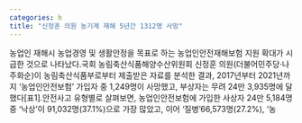 ```yaml
---
categories: h
title: "신정훈 의원 농기계 재해 5년간 1312명 사망"
---
```

농업인 재해시 농업경영 및 생활안정을 목표로 하는 농업인안전재해보험 지원 확대가 시급한 것으로 나타났다.국회 농림축산식품해양수산위원회 신정훈 의원(더불어민주당·나주화순)이 농림축산식품부로부터 제출받은 자료를 분석한 결과, 2017년부터 2021년까지 ‘농업인안전보험’ 가입자 중 1,249명이 사망했고, 부상자는 무려 24만 3,935명에 달했다[표1].안전사고 유형별로 살펴보면, 농업인안전보험에 가입한 사상자 24만 5,184명 중 ‘낙상’이 91,032명(37.1%)으로 가장 많았고, 이어 ‘질병’66,573명(27.2%), ‘농